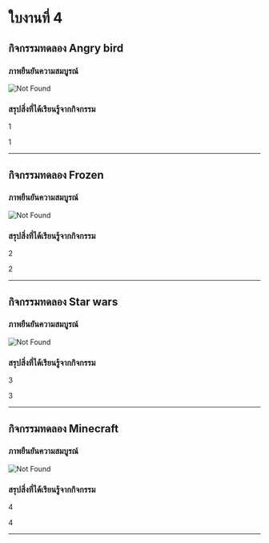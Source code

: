 # ใบงานที่ 4

## กิจกรรมทดลอง Angry bird

### ภาพยืนยันความสมบูรณ์

![Not Found](img/lab1.png)

### สรุปสิ่งที่ได้เรียนรู้จากกิจกรรม

$$$$1



1$$$$

-------------------------------------------

## กิจกรรมทดลอง Frozen

### ภาพยืนยันความสมบูรณ์

![Not Found](img/lab2.png)

### สรุปสิ่งที่ได้เรียนรู้จากกิจกรรม

$$$$2



2$$$$

------------------------------------------

## กิจกรรมทดลอง Star wars

### ภาพยืนยันความสมบูรณ์

![Not Found](img/lab3.png)

### สรุปสิ่งที่ได้เรียนรู้จากกิจกรรม

$$$$3



3$$$$

-------------------------------------------

## กิจกรรมทดลอง Minecraft

### ภาพยืนยันความสมบูรณ์

![Not Found](img/lab4.png)

### สรุปสิ่งที่ได้เรียนรู้จากกิจกรรม

$$$$4



4$$$$

-------------------------------------------
